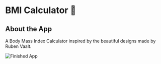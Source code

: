 # BMI Calculator 💪

## About the App

A Body Mass Index Calculator inspired by the beautiful designs made by Ruben Vaalt.

![Finished App](https://github.com/londonappbrewery/Images/blob/master/bmi-calc-demo.gif)
